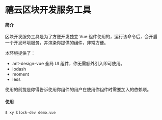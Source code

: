 # 禧云区块开发服务工具

#### 简介

区块开发服务工具是为了方便开发独立 Vue 组件使用的，运行该命令后，会开启一个开发环境服务，并渲染你提供的组件，非常方便。

本环境提供了：
- ant-design-vue 全局 UI 组件，你无需额外引入即可使用。
- lodash 
- moment
- less

使用的前提是你得告诉使用你组件的用户在使用你组件时需要加入的依赖项。

#### 使用
```bash
$ xy block-dev demo.vue
```
